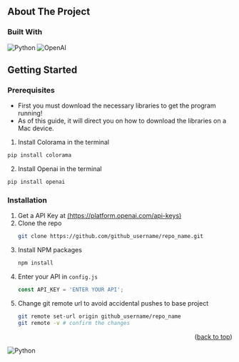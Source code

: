 <!-- ABOUT THE PROJECT -->
## About The Project


### Built With

![Python](https://img.shields.io/badge/python-3670A0?style=for-the-badge&logo=python&logoColor=ffdd54)
![OpenAI](https://a11ybadges.com/badge?logo=openai)




<!-- GETTING STARTED -->
## Getting Started

### Prerequisites

* First you must download the necessary libraries to get the program running!
* As of this guide, it will direct you on how to download the libraries on a Mac device.

1. Install Colorama in the terminal
  ```sh
  pip install colorama
  ```

2. Install Openai in the terminal
  ```sh
  pip install openai
  ```



### Installation


1. Get a API Key at [(https://platform.openai.com/api-keys)](https://platform.openai.com/api-keys)
2. Clone the repo
   ```sh
   git clone https://github.com/github_username/repo_name.git
   ```
3. Install NPM packages
   ```sh
   npm install
   ```
4. Enter your API in `config.js`
   ```js
   const API_KEY = 'ENTER YOUR API';
   ```
5. Change git remote url to avoid accidental pushes to base project
   ```sh
   git remote set-url origin github_username/repo_name
   git remote -v # confirm the changes
   ```

<p align="right">(<a href="#readme-top">back to top</a>)</p>


![Python](https://img.shields.io/badge/python-3670A0?style=for-the-badge&logo=python&logoColor=ffdd54)

